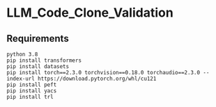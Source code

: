 # LLM_Code_Clone_Validation

## Requirements

```shell
python 3.8
pip install transformers
pip install datasets
pip install torch==2.3.0 torchvision==0.18.0 torchaudio==2.3.0 --index-url https://download.pytorch.org/whl/cu121
pip install peft
pip install yacs
pip install trl
```